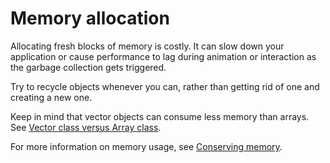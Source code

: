 # Memory allocation

Allocating fresh blocks of memory is costly. It can slow down your application
or cause performance to lag during animation or interaction as the garbage
collection gets triggered.

Try to recycle objects whenever you can, rather than getting rid of one and
creating a new one.

Keep in mind that vector objects can consume less memory than arrays. See
[Vector class versus Array class](https://web.archive.org/web/20220814030226/http://help.adobe.com/en_US/as3/mobile/WS4bebcd66a74275c3a0f5f19124318fc87b-7fff.html).

For more information on memory usage, see
[Conserving memory](https://web.archive.org/web/20220814030226/http://help.adobe.com/en_US/as3/mobile/WS4bebcd66a74275c333637c44124318c9bf9-8000.html).

